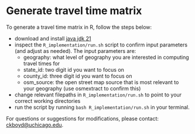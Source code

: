 # Generate travel time matrix

To generate a travel time matrix in R, follow the steps below:

* download and install [java jdk 21](https://www.oracle.com/java/technologies/downloads/#jdk21-mac)
* inspect the `R_implementation/run.sh` script to confirm input parameters (and adjust as needed). The input parameters are:
    * geography: what level of geography you are interested in computing travel times for
    * state_id: two digit id you want to focus on
    * county_id: three digit id you want to focus on
    * osm_source: the open street map source that is most relevant to your geography (use osmextract to confirm this)
* change relevant filepaths in `R_implementation/run.sh` to point to your correct working directories
* run the script by running `bash R_implementation/run.sh` in your terminal. 

For questions or suggestions for modifications, please contact: ckboyd@uchicago.edu.